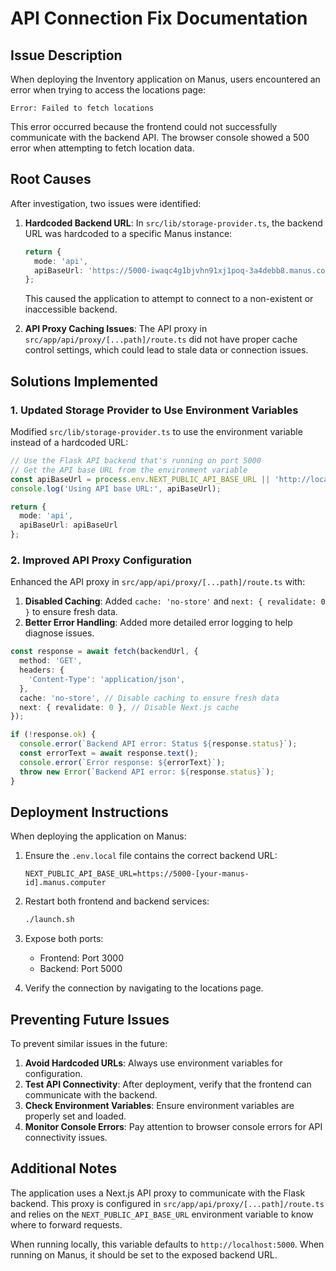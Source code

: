 # API Connection Fix Documentation

## Issue Description

When deploying the Inventory application on Manus, users encountered an error when trying to access the locations page:

```
Error: Failed to fetch locations
```

This error occurred because the frontend could not successfully communicate with the backend API. The browser console showed a 500 error when attempting to fetch location data.

## Root Causes

After investigation, two issues were identified:

1. **Hardcoded Backend URL**: In `src/lib/storage-provider.ts`, the backend URL was hardcoded to a specific Manus instance:
   ```typescript
   return {
     mode: 'api',
     apiBaseUrl: 'https://5000-iwaqc4g1bjvhn91xj1poq-3a4debb8.manus.computer'
   };
   ```
   This caused the application to attempt to connect to a non-existent or inaccessible backend.

2. **API Proxy Caching Issues**: The API proxy in `src/app/api/proxy/[...path]/route.ts` did not have proper cache control settings, which could lead to stale data or connection issues.

## Solutions Implemented

### 1. Updated Storage Provider to Use Environment Variables

Modified `src/lib/storage-provider.ts` to use the environment variable instead of a hardcoded URL:

```typescript
// Use the Flask API backend that's running on port 5000
// Get the API base URL from the environment variable
const apiBaseUrl = process.env.NEXT_PUBLIC_API_BASE_URL || 'http://localhost:5000';
console.log('Using API base URL:', apiBaseUrl);

return {
  mode: 'api',
  apiBaseUrl: apiBaseUrl
};
```

### 2. Improved API Proxy Configuration

Enhanced the API proxy in `src/app/api/proxy/[...path]/route.ts` with:

1. **Disabled Caching**: Added `cache: 'no-store'` and `next: { revalidate: 0 }` to ensure fresh data.
2. **Better Error Handling**: Added more detailed error logging to help diagnose issues.

```typescript
const response = await fetch(backendUrl, {
  method: 'GET',
  headers: {
    'Content-Type': 'application/json',
  },
  cache: 'no-store', // Disable caching to ensure fresh data
  next: { revalidate: 0 }, // Disable Next.js cache
});

if (!response.ok) {
  console.error(`Backend API error: Status ${response.status}`);
  const errorText = await response.text();
  console.error(`Error response: ${errorText}`);
  throw new Error(`Backend API error: ${response.status}`);
}
```

## Deployment Instructions

When deploying the application on Manus:

1. Ensure the `.env.local` file contains the correct backend URL:
   ```
   NEXT_PUBLIC_API_BASE_URL=https://5000-[your-manus-id].manus.computer
   ```

2. Restart both frontend and backend services:
   ```bash
   ./launch.sh
   ```

3. Expose both ports:
   - Frontend: Port 3000
   - Backend: Port 5000

4. Verify the connection by navigating to the locations page.

## Preventing Future Issues

To prevent similar issues in the future:

1. **Avoid Hardcoded URLs**: Always use environment variables for configuration.
2. **Test API Connectivity**: After deployment, verify that the frontend can communicate with the backend.
3. **Check Environment Variables**: Ensure environment variables are properly set and loaded.
4. **Monitor Console Errors**: Pay attention to browser console errors for API connectivity issues.

## Additional Notes

The application uses a Next.js API proxy to communicate with the Flask backend. This proxy is configured in `src/app/api/proxy/[...path]/route.ts` and relies on the `NEXT_PUBLIC_API_BASE_URL` environment variable to know where to forward requests.

When running locally, this variable defaults to `http://localhost:5000`. When running on Manus, it should be set to the exposed backend URL.
